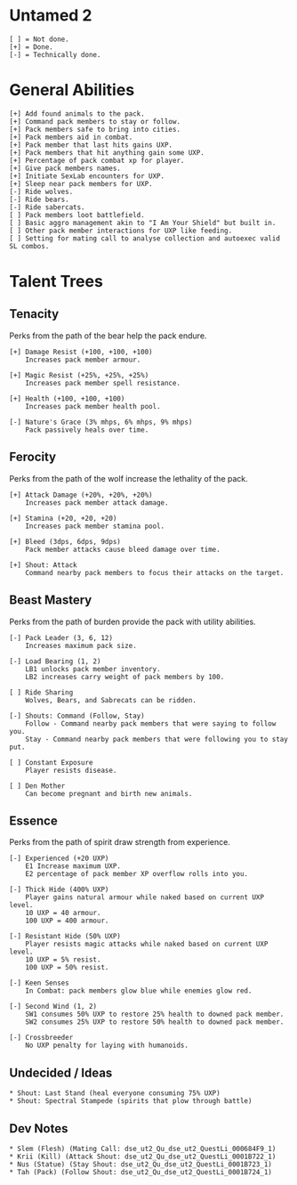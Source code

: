 # Untamed 2

	[ ] = Not done.
	[+] = Done.
	[-] = Technically done.

# General Abilities

	[+] Add found animals to the pack.
	[+] Command pack members to stay or follow.
	[+] Pack members safe to bring into cities.
	[+] Pack members aid in combat.
	[+] Pack member that last hits gains UXP.
	[+] Pack members that hit anything gain some UXP.
	[+] Percentage of pack combat xp for player.
	[+] Give pack members names.
	[+] Initiate SexLab encounters for UXP.
	[+] Sleep near pack members for UXP.
	[-] Ride wolves.
	[-] Ride bears.
	[-] Ride sabercats.
	[ ] Pack members loot battlefield.
	[ ] Basic aggro management akin to "I Am Your Shield" but built in.
	[ ] Other pack member interactions for UXP like feeding.
	[ ] Setting for mating call to analyse collection and autoexec valid SL combos.

# Talent Trees

## Tenacity

Perks from the path of the bear help the pack endure.

	[+] Damage Resist (+100, +100, +100)
	    Increases pack member armour.

	[+] Magic Resist (+25%, +25%, +25%)
	    Increases pack member spell resistance.

	[+] Health (+100, +100, +100)
	    Increases pack member health pool.

	[-] Nature's Grace (3% mhps, 6% mhps, 9% mhps)
	    Pack passively heals over time.

## Ferocity

Perks from the path of the wolf increase the lethality of the pack.

	[+] Attack Damage (+20%, +20%, +20%)
	    Increases pack member attack damage.

	[+] Stamina (+20, +20, +20)
	    Increases pack member stamina pool.

	[+] Bleed (3dps, 6dps, 9dps)
	    Pack member attacks cause bleed damage over time.

	[+] Shout: Attack
	    Command nearby pack members to focus their attacks on the target.

## Beast Mastery

Perks from the path of burden provide the pack with utility abilities.

	[-] Pack Leader (3, 6, 12)
	    Increases maximum pack size.

	[-] Load Bearing (1, 2)
	    LB1 unlocks pack member inventory.
	    LB2 increases carry weight of pack members by 100.

	[ ] Ride Sharing
	    Wolves, Bears, and Sabrecats can be ridden.

	[-] Shouts: Command (Follow, Stay)
	    Follow - Command nearby pack members that were saying to follow you.
	    Stay - Command nearby pack members that were following you to stay put.

	[ ] Constant Exposure
	    Player resists disease.

	[ ] Den Mother
	    Can become pregnant and birth new animals.

## Essence

Perks from the path of spirit draw strength from experience.

	[-] Experienced (+20 UXP)
	    E1 Increase maximum UXP.
	    E2 percentage of pack member XP overflow rolls into you.

	[-] Thick Hide (400% UXP)
	    Player gains natural armour while naked based on current UXP level.
	    10 UXP = 40 armour.
	    100 UXP = 400 armour.

	[-] Resistant Hide (50% UXP)
	    Player resists magic attacks while naked based on current UXP level.
	    10 UXP = 5% resist.
	    100 UXP = 50% resist.

	[-] Keen Senses
	    In Combat: pack members glow blue while enemies glow red.

	[-] Second Wind (1, 2)
	    SW1 consumes 50% UXP to restore 25% health to downed pack member.
	    SW2 consumes 25% UXP to restore 50% health to downed pack member.

	[-] Crossbreeder
	    No UXP penalty for laying with humanoids.

## Undecided / Ideas

	* Shout: Last Stand (heal everyone consuming 75% UXP)
	* Shout: Spectral Stampede (spirits that plow through battle)

## Dev Notes

	* Slem (Flesh) (Mating Call: dse_ut2_Qu_dse_ut2_QuestLi_000684F9_1)
	* Krii (Kill) (Attack Shout: dse_ut2_Qu_dse_ut2_QuestLi_0001B722_1)
	* Nus (Statue) (Stay Shout: dse_ut2_Qu_dse_ut2_QuestLi_0001B723_1)
	* Tah (Pack) (Follow Shout: dse_ut2_Qu_dse_ut2_QuestLi_0001B724_1)
